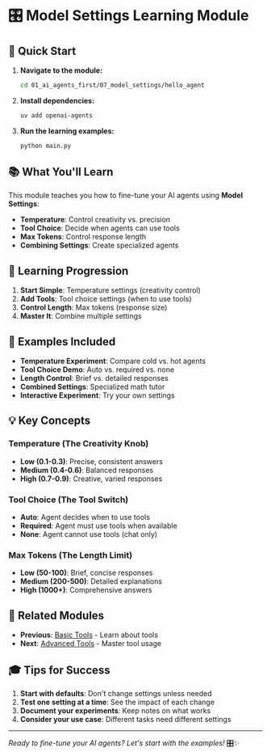 # 🎛️ Model Settings Learning Module

## 🚀 Quick Start

1. **Navigate to the module:**
   ```bash
   cd 01_ai_agents_first/07_model_settings/hello_agent
   ```

2. **Install dependencies:**
   ```bash
   uv add openai-agents
   ```

3. **Run the learning examples:**
   ```bash
   python main.py
   ```

## 📚 What You'll Learn

This module teaches you how to fine-tune your AI agents using **Model Settings**:

- **Temperature**: Control creativity vs. precision
- **Tool Choice**: Decide when agents can use tools
- **Max Tokens**: Control response length
- **Combining Settings**: Create specialized agents

## 🎯 Learning Progression

1. **Start Simple**: Temperature settings (creativity control)
2. **Add Tools**: Tool choice settings (when to use tools)
3. **Control Length**: Max tokens (response size)
4. **Master It**: Combine multiple settings

## 🧪 Examples Included

- **Temperature Experiment**: Compare cold vs. hot agents
- **Tool Choice Demo**: Auto vs. required vs. none
- **Length Control**: Brief vs. detailed responses
- **Combined Settings**: Specialized math tutor
- **Interactive Experiment**: Try your own settings

## 💡 Key Concepts

### Temperature (The Creativity Knob)
- **Low (0.1-0.3)**: Precise, consistent answers
- **Medium (0.4-0.6)**: Balanced responses
- **High (0.7-0.9)**: Creative, varied responses

### Tool Choice (The Tool Switch)
- **Auto**: Agent decides when to use tools
- **Required**: Agent must use tools when available
- **None**: Agent cannot use tools (chat only)

### Max Tokens (The Length Limit)
- **Low (50-100)**: Brief, concise responses
- **Medium (200-500)**: Detailed explanations
- **High (1000+)**: Comprehensive answers

## 🔗 Related Modules

- **Previous**: [Basic Tools](../06_basic_tools/) - Learn about tools
- **Next**: [Advanced Tools](../08_advanced_tools/) - Master tool usage

## 🎓 Tips for Success

1. **Start with defaults**: Don't change settings unless needed
2. **Test one setting at a time**: See the impact of each change
3. **Document your experiments**: Keep notes on what works
4. **Consider your use case**: Different tasks need different settings

---

*Ready to fine-tune your AI agents? Let's start with the examples!* 🎛️✨
